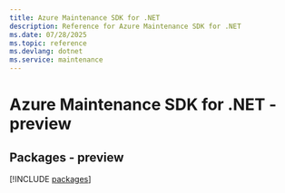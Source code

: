 ```yaml
---
title: Azure Maintenance SDK for .NET
description: Reference for Azure Maintenance SDK for .NET
ms.date: 07/28/2025
ms.topic: reference
ms.devlang: dotnet
ms.service: maintenance
---
```

# Azure Maintenance SDK for .NET - preview
## Packages - preview
[!INCLUDE [packages](maintenance-index.md)]